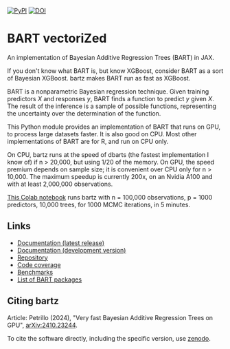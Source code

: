 [![PyPI](https://img.shields.io/pypi/v/bartz)](https://pypi.org/project/bartz/)
[![DOI](https://zenodo.org/badge/DOI/10.5281/zenodo.13931477.svg)](https://doi.org/10.5281/zenodo.13931477)

# BART vectoriZed

An implementation of Bayesian Additive Regression Trees (BART) in JAX.

If you don't know what BART is, but know XGBoost, consider BART as a sort of Bayesian XGBoost. bartz makes BART run as fast as XGBoost.

BART is a nonparametric Bayesian regression technique. Given training predictors $X$ and responses $y$, BART finds a function to predict $y$ given $X$. The result of the inference is a sample of possible functions, representing the uncertainty over the determination of the function.

This Python module provides an implementation of BART that runs on GPU, to process large datasets faster. It is also good on CPU. Most other implementations of BART are for R, and run on CPU only.

On CPU, bartz runs at the speed of dbarts (the fastest implementation I know of) if n > 20,000, but using 1/20 of the memory. On GPU, the speed premium depends on sample size; it is convenient over CPU only for n > 10,000. The maximum speedup is currently 200x, on an Nvidia A100 and with at least 2,000,000 observations.

[This Colab notebook](https://colab.research.google.com/github/Gattocrucco/bartz/blob/main/docs/examples/basic_simdata.ipynb) runs bartz with n = 100,000 observations, p = 1000 predictors, 10,000 trees, for 1000 MCMC iterations, in 5 minutes.

## Links

- [Documentation (latest release)](https://gattocrucco.github.io/bartz/docs)
- [Documentation (development version)](https://gattocrucco.github.io/bartz/docs-dev)
- [Repository](https://github.com/Gattocrucco/bartz)
- [Code coverage](https://gattocrucco.github.io/bartz/coverage)
- [Benchmarks](https://gattocrucco.github.io/bartz/benchmarks)
- [List of BART packages](https://gattocrucco.github.io/bartz/docs-dev/pkglist.html)

## Citing bartz

Article: Petrillo (2024), "Very fast Bayesian Additive Regression Trees on GPU", [arXiv:2410.23244](https://arxiv.org/abs/2410.23244).

To cite the software directly, including the specific version, use [zenodo](https://doi.org/10.5281/zenodo.13931477).
